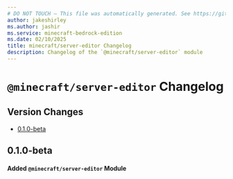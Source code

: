 ```yaml
---
# DO NOT TOUCH — This file was automatically generated. See https://github.com/mojang/minecraftapidocsgenerator to modify descriptions, examples, etc.
author: jakeshirley
ms.author: jashir
ms.service: minecraft-bedrock-edition
ms.date: 02/10/2025
title: minecraft/server-editor Changelog
description: Changelog of the `@minecraft/server-editor` module
---
```

# `@minecraft/server-editor` Changelog

## Version Changes
- [0.1.0-beta](#010-beta)

## 0.1.0-beta
#### Added `@minecraft/server-editor` Module
